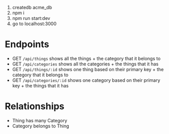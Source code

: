 1. createdb acme_db
2. npm i
3. npm run start:dev
4. go to localhost:3000

# Endpoints
- GET `/api/things` shows all the things + the category that it belongs to
- GET `/api/categories` shows all the categories + the things that it has
- GET `/api/things/:id` shows one thing based on their primary key + the category that it belongs to
- GET `/api/categories/:id` shows one category based on their primary key + the things that it has

# Relationships
- Thing has many Category
- Category belongs to Thing
